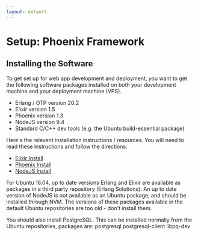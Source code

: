 ```yaml
---
layout: default
---
```


# Setup: Phoenix Framework

## Installing the Software

To get set up for web app development and deployment, you want to get the
following software packages installed on both your development machine and your
deployment machine (VPS).

 - Erlang / OTP version 20.2
 - Elixir version 1.5
 - Phoenix version 1.3
 - NodeJS version 9.4
 - Standard C/C++ dev tools (e.g. the Ubuntu build-essential package)

Here's the relevent installation instructions / resources. You will need to read
these instructions and follow the directions:

 - [Elixir Install](https://elixir-lang.org/install.html)
 - [Phoenix Install](https://hexdocs.pm/phoenix/installation.html)
 - [NodeJS Install](https://github.com/creationix/nvm)

For Ubuntu 16.04, up to date versions Erlang and Elixir are available as
packages in a third party repository (Erlang Solutions). An up to date version
of NodeJS is not available as an Ubuntu package, and should be installed through
NVM. The versions of these packages available in the default Ubuntu repositories
are too old - don't install them.

You should also install PostgreSQL. This can be installed normally from the
Ubuntu repositories, packages are: postgresql postgresql-client libpq-dev

